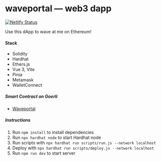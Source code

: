 # waveportal — web3 dapp
[![Netlify Status](https://api.netlify.com/api/v1/badges/fee1636f-0aa9-4724-8b7e-c9bf943ecbd9/deploy-status)](https://app.netlify.com/sites/waveportal-dapp/deploys)

Use this dApp to wave at me on Ethereum!

#### Stack
- Solidity
- Hardhat
- Ethers.js
- Vue 3, Vite
- Pinia
- Metamask
- WalletConnect

##### Smart Contract on Goerli
- [Waveportal](https://goerli.etherscan.io/address/0xf7b7ab1de3fba402e563e3f9b17547a0aaddb078)

##### Instructions
1. Run `npm install` to install dependencies
2. Run `npx hardhat node` to start Hardhat node
3. Run scripts with `npx hardhat run scripts/run.js --network localhost`
4. Deploy with `npx hardhat run scripts/deploy.js --network localhost`
5. Run `npm run dev` to start server
